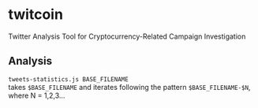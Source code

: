 # twitcoin
Twitter Analysis Tool for Cryptocurrency-Related Campaign Investigation

## Analysis
`tweets-statistics.js BASE_FILENAME`  
takes `$BASE_FILENAME` and iterates following the pattern `$BASE_FILENAME-$N`, where N = 1,2,3...
